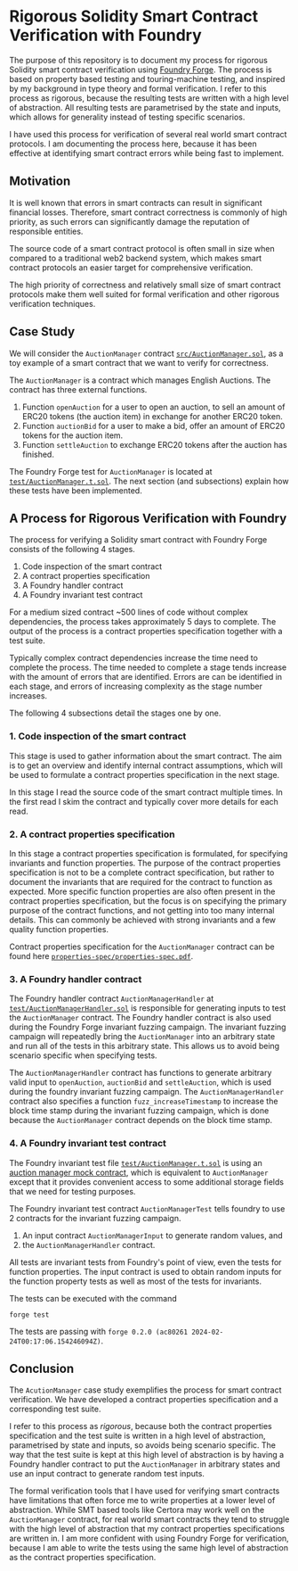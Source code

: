 # Rigorous Solidity Smart Contract Verification with Foundry

The purpose of this repository is to document my process for rigorous Solidity smart contract verification using [Foundry Forge](https://book.getfoundry.sh/forge/tests). The process is based on property based testing and touring-machine testing, and inspired by my background in type theory and formal verification. I refer to this process as rigorous, because the resulting tests are written with a high level of abstraction. All resulting tests are parametrised by the state and inputs, which allows for generality instead of testing specific scenarios.

I have used this process for verification of several real world smart contract protocols. I am documenting the process here, because it has been effective at identifying smart contract errors while being fast to implement.

## Motivation

It is well known that errors in smart contracts can result in significant financial losses. Therefore, smart contract correctness is commonly of high priority, as such errors can significantly damage the reputation of responsible entities.

The source code of a smart contract protocol is often small in size when compared to a traditional web2 backend system, which makes smart contract protocols an easier target for comprehensive verification.

The high priority of correctness and relatively small size of smart contract protocols make them well suited for formal verification and other rigorous verification techniques.

## Case Study

We will consider the `AuctionManager` contract [`src/AuctionManager.sol`](src/AuctionManager.sol), as a toy example of a smart contract that we want to verify for correctness.

The `AuctionManager` is a contract which manages English Auctions. The contract has three external functions.

1. Function `openAuction` for a user to open an auction, to sell an amount of ERC20 tokens (the auction item) in exchange for another ERC20 token.
2. Function `auctionBid` for a user to make a bid, offer an amount of ERC20 tokens for the auction item.
3. Function `settleAuction` to exchange ERC20 tokens after the auction has finished.

The Foundry Forge test for `AuctionManager` is located at [`test/AuctionManager.t.sol`](test/AuctionManager.t.sol). The next section (and subsections) explain how these tests have been implemented.

## A Process for Rigorous Verification with Foundry

The process for verifying a Solidity smart contract with Foundry Forge consists of the following 4 stages.

1. Code inspection of the smart contract
2. A contract properties specification
3. A Foundry handler contract
4. A Foundry invariant test contract

For a medium sized contract ~500 lines of code without complex dependencies, the process takes approximately 5 days to complete. The output of the process is a contract properties specification together with a test suite.

Typically complex contract dependencies increase the time need to complete the process. The time needed to complete a stage tends increase with the amount of errors that are identified. Errors are can be identified in each stage, and errors of increasing complexity as the stage number increases.

The following 4 subsections detail the stages one by one.

### 1. Code inspection of the smart contract

This stage is used to gather information about the smart contract. The aim is to get an overview and identify internal contract assumptions, which will be used to formulate a contract properties specification in the next stage.

In this stage I read the source code of the smart contract multiple times. In the first read I skim the contract and typically cover more details for each read.

### 2. A contract properties specification

In this stage a contract properties specification is formulated, for specifying invariants and function properties. The purpose of the contract properties specification is not to be a complete contract specification, but rather to document the invariants that are required for the contract to function as expected. More specific function properties are also often present in the contract properties specification, but the focus is on specifying the primary purpose of the contract functions, and not getting into too many internal details. This can commonly be achieved with strong invariants and a few quality function properties.

Contract properties specification for the `AuctionManager` contract can be found here [`properties-spec/properties-spec.pdf`](properties-spec/properties-spec.pdf).

### 3. A Foundry handler contract

The Foundry handler contract `AuctionManagerHandler` at [`test/AuctionManagerHandler.sol`](test/AuctionManagerHandler.sol) is responsible for generating inputs to test the `AuctionManager` contract. The Foundry handler contract is also used during the Foundry Forge invariant fuzzing campaign. The invariant fuzzing campaign will repeatedly bring the `AuctionManager` into an arbitrary state and run all of the tests in this arbitrary state. This allows us to avoid being scenario specific when specifying tests.

The `AuctionManagerHandler` contract has functions to generate arbitrary valid input to `openAuction`, `auctionBid` and `settleAuction`, which is used during the foundry invariant fuzzing campaign. The `AuctionManagerHandler` contract also specifies a function `fuzz_increaseTimestamp` to increase the block time stamp during the invariant fuzzing campaign, which is done because the `AuctionManager` contract depends on the block time stamp.

### 4. A Foundry invariant test contract

The Foundry invariant test file [`test/AuctionManager.t.sol`](test/AuctionManager.t.sol) is using an [auction manager mock contract](test/AuctionManagerMock.sol), which is equivalent to `AuctionManager` except that it provides convenient access to some additional storage fields that we need for testing purposes.

The Foundry invariant test contract `AuctionManagerTest` tells foundry to use 2 contracts for the invariant fuzzing campaign.

1. An input contract `AuctionManagerInput` to generate random values, and
2. the `AuctionManagerHandler` contract.

All tests are invariant tests from Foundry's point of view, even the tests for function properties. The input contract is used to obtain random inputs for the function property tests as well as most of the tests for invariants.

The tests can be executed with the command
```
forge test
```

The tests are passing with `forge 0.2.0 (ac80261 2024-02-24T00:17:06.154246094Z)`.

## Conclusion

The `AcutionManager` case study exemplifies the process for smart contract verification. We have developed a contract properties specification and a corresponding test suite.

I refer to this process as *rigorous*, because both the contract properties specification and the test suite is written in a high level of abstraction, parametrised by state and inputs, so avoids being scenario specific. The way that the test suite is kept at this high level of abstraction is by having a Foundry handler contract to put the `AuctionManager` in arbitrary states and use an input contract to generate random test inputs.

The formal verification tools that I have used for verifying smart contracts have limitations that often force me to write properties at a lower level of abstraction. While SMT based tools like Certora may work well on the `AuctionManager` contract, for real world smart contracts they tend to struggle with the high level of abstraction that my contract properties specifications are written in. I am more confident with using Foundry Forge for verification, because I am able to write the tests using the same high level of abstraction as the contract properties specification.
